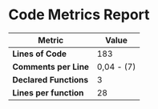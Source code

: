 # Code Metrics Report

| Metric                          | Value       |
|---------------------------------|-------------|
| **Lines of Code**               | 183         |
| **Comments per Line**           | 0,04 - (7)  |
| **Declared Functions**          | 3           |
| **Lines per function**          | 28          |


